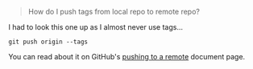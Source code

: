 > How do I push tags from local repo to remote repo?

I had to look this one up as I almost never use tags...

`git push origin --tags`

You can read about it on GitHub's [pushing to a
remote](https://help.github.com/articles/pushing-to-a-remote/#pushing-tags)
document page.

